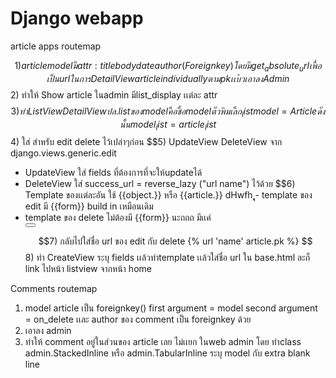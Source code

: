 # Django webapp

article apps routemap

$$1) article model มีattr :title body date author(Foreignkey)
โดยมี get_absolute_url เพื่อเป็น url ในการDetailView article individually ตามpk
เเบ้วเอาลงAdmin
$$2) ทำให้ Show article ในadmin มีlist_display เเต่ละ attr
$$3) ทำ ListView DetailView ปล. list ของmodel คือ ชื่อ model ตัวพิมเล็ก_list
model = Article ดังนั้น model_list = article_list
$$4) ใส่ <a></a> สำหรับ edit delete ไว้เปล่าๆก่อน
$$5)  UpdateView DeleteView จาก django.views.generic.edit
- UpdateView ใส่ fields ที่ต้องการที่จะให้updateได้
- DeleteView ใส่ success_url = reverse_lazy ("url name") ไว้ด้วย
$$6) Template ของเเต่ละอัน ใช้ {{object.}} หรือ {{article.}} dHwfh
ุุุ- template ของ edit มี {{form}} build in เหมือนเดิม
- template ของ delete ไม่ต้องมี {{form}} นะถถถ มีเเค่<form action='' method='post'><button></button></form>
$$7) กลับไปใส่ชื่อ url ของ edit กับ delete {% url 'name' article.pk %}
$$8) ทำ CreateView ระบุ fields เเล้วทำtemplate เเล้วใส่ชื่อ url ใน base.html
ละก็ link ไปหน้า listview จากหน้า home

Comments routemap
1) model article เป็น foreignkey() first argument = model second argument = on_delete
เเละ author ของ comment เป็น foreignkey ด้วย
2) เอาลง admin
3) ทำให้ comment อยู่ในส่วนของ article เลย ไม่เเยก ในweb admin
โดย ทำclass admin.StackedInline หรือ admin.TabularInline ระบุ model กับ extra blank line

